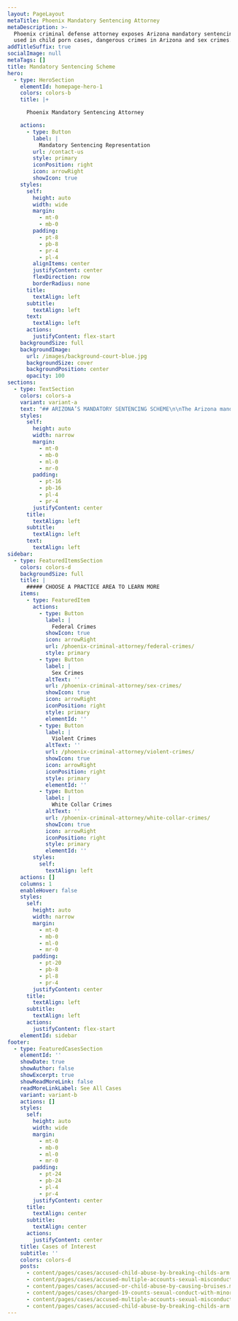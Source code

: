 ```yaml
---
layout: PageLayout
metaTitle: Phoenix Mandatory Sentencing Attorney
metaDescription: >-
  Phoenix criminal defense attorney exposes Arizona mandatory sentencing laws
  used in child porn cases, dangerous crimes in Arizona and sex crimes.
addTitleSuffix: true
socialImage: null
metaTags: []
title: Mandatory Sentencing Scheme
hero:
  - type: HeroSection
    elementId: homepage-hero-1
    colors: colors-b
    title: |+

      Phoenix Mandatory Sentencing Attorney

    actions:
      - type: Button
        label: |
          Mandatory Sentencing Representation
        url: /contact-us
        style: primary
        iconPosition: right
        icon: arrowRight
        showIcon: true
    styles:
      self:
        height: auto
        width: wide
        margin:
          - mt-0
          - mb-0
        padding:
          - pt-8
          - pb-8
          - pr-4
          - pl-4
        alignItems: center
        justifyContent: center
        flexDirection: row
        borderRadius: none
      title:
        textAlign: left
      subtitle:
        textAlign: left
      text:
        textAlign: left
      actions:
        justifyContent: flex-start
    backgroundSize: full
    backgroundImage:
      url: /images/background-court-blue.jpg
      backgroundSize: cover
      backgroundPosition: center
      opacity: 100
sections:
  - type: TextSection
    colors: colors-a
    variant: variant-a
    text: "## ARIZONA’S MANDATORY SENTENCING SCHEME\n\nThe Arizona mandatory sentencing scheme provides for the Court what is known as a presumptive term in prison. That term is what is normally presumed to be the appropriate sentence; however, that sentence can be reduced by a demonstration of mitigating circumstances, or, in fact, increased by a prosecutor’s showing of certain aggravating circumstances.\n\nIn 1978, the Legislature passed mandatory sentencing laws, which require mandatory prison for all persons found guilty of a felony offense if they had a prior felony conviction.\n\nSecond, Arizona’s mandatory sentencing laws provide for mandatory prison for all persons, including first time felons, to be sentenced to prison if found guilty of certain “dangerous crimes”. Contained within the definition of “dangerous crimes” are those crimes utilizing a deadly weapon or dangerous instrument, including guns, knives, automobiles and any instrument intended to be used as a weapon, either in its design or at the time it was used. These dangerous offenses are generally charged as Aggravated Assaults, Armed Robberies and Kidnappings.\n\nThird, and perhaps the most egregious area of mandatory sentencing involves that of sex crimes and “dangerous crimes against children“. The crime of sexual assault, commonly known as rape, carries a mandatory minimum of 5 years, a presumptive term of 7 years and a maximum of 14 years in prison. The term of imprisonment is commonly known as “flat time”, which means that one must serve this sentence day for day with no early release. However, the most severe portion of the mandatory sentencing laws concerns “dangerous crimes against children”. A person convicted of Child Molestation, which includes direct or in-direct touching of the genitalia (including over the clothing) is required to serve a flat time sentence with a minimum of 10 years, a presumptive term of 17 years, and a maximum of 24 years in prison with no early release. Sexual conduct with a minor, which requires some sexual act or “penetration”, is required to serve a minimum of 13 years, a presumptive of 20 years, and a maximum of 27 flat years in prison with no early release.\n\nThis information is simply a general overview of the sentencing scheme and individual matters can actually become quite complex depending upon the facts of any particular alleged crime, or by the fact that the prosecutor’s office could charge multiple crimes in the same indictment, which may impact the formulation of the sentencing results. The sentencing scheme in Arizona is far more complicated than the simple explanation you have read about here and one who is faced with being convicted of criminal offenses in Arizona needs an experienced, professional criminal defense attorney to traverse the challenges inherent in this system.\n\nAdditionally, the Federal sentencing system is very complicated. In 1984 the United States Congress passed the Federal Sentencing Act, which provided for a complicated set of formulas resulting in a sentencing guideline for the United States District Court when faced with a defendant who has either pled guilty or been found guilty at trial of Federal offenses. Simply stated, the Federal sentencing guidelines provide mathematical formulas for determining a category for each defendant. In turn, the category sets forth the range of months which the guidelines recommend. Certain factors permit additions or subtractions from the range of sentencing if they are factually present. Finally, there are reasons set forth in the sentencing code to permit a United States District Judge to depart from the sentencing guidelines, either downward or upward, when determining the sentence for a particular defendant.\n\nIf you have been charged with a felony that could subject you to the Arizona Mandatory Sentencing Laws, or Federal Sentencing Guidelines, your\_**Phoenix Mandatory Sentencing Attorney**\_must have the experience it takes to challenge the State’s or Federal Government’s evidence against you.\n\nCall Bruce Blumberg is a Board-Certified Specialist in Criminal Law at Blumberg & Associates today.\n"
    styles:
      self:
        height: auto
        width: narrow
        margin:
          - mt-0
          - mb-0
          - ml-0
          - mr-0
        padding:
          - pt-16
          - pb-16
          - pl-4
          - pr-4
        justifyContent: center
      title:
        textAlign: left
      subtitle:
        textAlign: left
      text:
        textAlign: left
sidebar:
  - type: FeaturedItemsSection
    colors: colors-d
    backgroundSize: full
    title: |
      ##### CHOOSE A PRACTICE AREA TO LEARN MORE
    items:
      - type: FeaturedItem
        actions:
          - type: Button
            label: |
              Federal Crimes
            showIcon: true
            icon: arrowRight
            url: /phoenix-criminal-attorney/federal-crimes/
            style: primary
          - type: Button
            label: |
              Sex Crimes
            altText: ''
            url: /phoenix-criminal-attorney/sex-crimes/
            showIcon: true
            icon: arrowRight
            iconPosition: right
            style: primary
            elementId: ''
          - type: Button
            label: |
              Violent Crimes
            altText: ''
            url: /phoenix-criminal-attorney/violent-crimes/
            showIcon: true
            icon: arrowRight
            iconPosition: right
            style: primary
            elementId: ''
          - type: Button
            label: |
              White Collar Crimes
            altText: ''
            url: /phoenix-criminal-attorney/white-collar-crimes/
            showIcon: true
            icon: arrowRight
            iconPosition: right
            style: primary
            elementId: ''
        styles:
          self:
            textAlign: left
    actions: []
    columns: 1
    enableHover: false
    styles:
      self:
        height: auto
        width: narrow
        margin:
          - mt-0
          - mb-0
          - ml-0
          - mr-0
        padding:
          - pt-20
          - pb-8
          - pl-8
          - pr-4
        justifyContent: center
      title:
        textAlign: left
      subtitle:
        textAlign: left
      actions:
        justifyContent: flex-start
    elementId: sidebar
footer:
  - type: FeaturedCasesSection
    elementId: ''
    showDate: true
    showAuthor: false
    showExcerpt: true
    showReadMoreLink: false
    readMoreLinkLabel: See All Cases
    variant: variant-b
    actions: []
    styles:
      self:
        height: auto
        width: wide
        margin:
          - mt-0
          - mb-0
          - ml-0
          - mr-0
        padding:
          - pt-24
          - pb-24
          - pl-4
          - pr-4
        justifyContent: center
      title:
        textAlign: center
      subtitle:
        textAlign: center
      actions:
        justifyContent: center
    title: Cases of Interest
    subtitle: ''
    colors: colors-d
    posts:
      - content/pages/cases/accused-child-abuse-by-breaking-childs-arm.md
      - content/pages/cases/accused-multiple-accounts-sexual-misconduct.md
      - content/pages/cases/accused-or-child-abuse-by-causing-bruises.md
      - content/pages/cases/charged-19-counts-sexual-conduct-with-minor.md
      - content/pages/cases/accused-multiple-accounts-sexual-misconduct.md
      - content/pages/cases/accused-child-abuse-by-breaking-childs-arm.md
---
```

